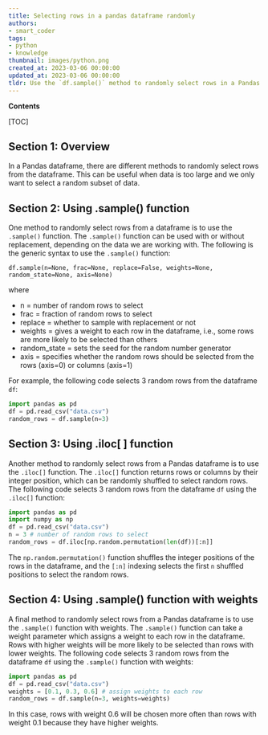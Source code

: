 ```yaml
---
title: Selecting rows in a pandas dataframe randomly
authors:
- smart_coder
tags:
- python
- knowledge
thumbnail: images/python.png
created_at: 2023-03-06 00:00:00
updated_at: 2023-03-06 00:00:00
tldr: Use the `df.sample()` method to randomly select rows in a Pandas dataframe.
---
```


**Contents**

[TOC]

## Section 1: Overview
In a Pandas dataframe, there are different methods to randomly select rows from the dataframe. This can be useful when data is too large and we only want to select a random subset of data. 

## Section 2: Using .sample() function
One method to randomly select rows from a dataframe is to use the `.sample()` function. The `.sample()` function can be used with or without replacement, depending on the data we are working with. The following is the generic syntax to use the `.sample()` function:

```
df.sample(n=None, frac=None, replace=False, weights=None, random_state=None, axis=None)
```

where

- n = number of random rows to select
- frac = fraction of random rows to select
- replace = whether to sample with replacement or not
- weights = gives a weight to each row in the dataframe, i.e., some rows are more likely to be selected than others 
- random_state = sets the seed for the random number generator
- axis = specifies whether the random rows should be selected from the rows (axis=0) or columns (axis=1)

For example, the following code selects 3 random rows from the dataframe `df`:

```python
import pandas as pd
df = pd.read_csv("data.csv")
random_rows = df.sample(n=3)
```

## Section 3: Using .iloc[ ] function
Another method to randomly select rows from a Pandas dataframe is to use the `.iloc[]` function. The `.iloc[]` function returns rows or columns by their integer position, which can be randomly shuffled to select random rows. The following code selects 3 random rows from the dataframe `df` using the `.iloc[]` function:

```python
import pandas as pd
import numpy as np
df = pd.read_csv("data.csv")
n = 3 # number of random rows to select
random_rows = df.iloc[np.random.permutation(len(df))[:n]]
```

The `np.random.permutation()` function shuffles the integer positions of the rows in the dataframe, and the `[:n]` indexing selects the first `n` shuffled positions to select the random rows.

## Section 4: Using .sample() function with weights
A final method to randomly select rows from a Pandas dataframe is to use the `.sample()` function with weights. The `.sample()` function can take a weight parameter which assigns a weight to each row in the dataframe. Rows with higher weights will be more likely to be selected than rows with lower weights. The following code selects 3 random rows from the dataframe `df` using the `.sample()` function with weights:

```python
import pandas as pd
df = pd.read_csv("data.csv")
weights = [0.1, 0.3, 0.6] # assign weights to each row
random_rows = df.sample(n=3, weights=weights)
```

In this case, rows with weight 0.6 will be chosen more often than rows with weight 0.1 because they have higher weights.
